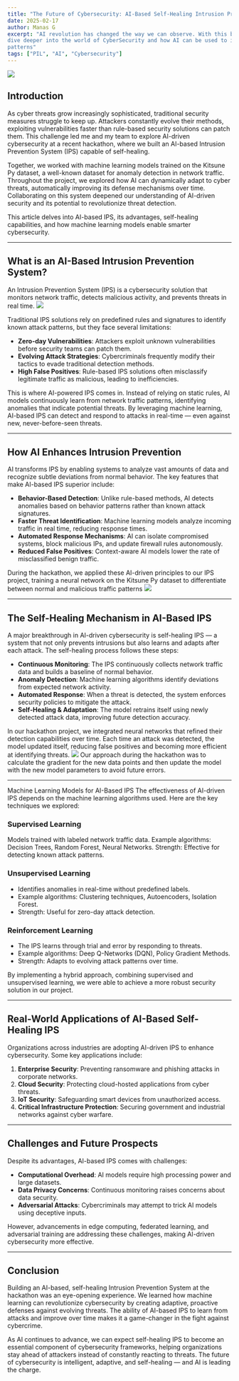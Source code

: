 ```yaml
---
title: "The Future of Cybersecurity: AI-Based Self-Healing Intrusion Prevention Systems"
date: 2025-02-17
author: Manas G
excerpt: "AI revolution has changed the way we can observe. With this blog let's
dive deeper into the world of CyberSecurity and how AI can be used to identify
patterns"
tags: ["PIL", "AI", "Cybersecurity"] 
---
```

![](https://site-images.pages.dev/images/blogs/ai_based_ips/cover_image.jpeg)

## Introduction
As cyber threats grow increasingly sophisticated, traditional security measures struggle to keep up. Attackers constantly evolve their methods, exploiting vulnerabilities faster than rule-based security solutions can patch them. This challenge led me and my team to explore AI-driven cybersecurity at a recent hackathon, where we built an AI-based Intrusion Prevention System (IPS) capable of self-healing.

Together, we worked with machine learning models trained on the Kitsune Py dataset, a well-known dataset for anomaly detection in network traffic. Throughout the project, we explored how AI can dynamically adapt to cyber threats, automatically improving its defense mechanisms over time. Collaborating on this system deepened our understanding of AI-driven security and its potential to revolutionize threat detection.

This article delves into AI-based IPS, its advantages, self-healing capabilities, and how machine learning models enable smarter cybersecurity.

---

## What is an AI-Based Intrusion Prevention System?
An Intrusion Prevention System (IPS) is a cybersecurity solution that monitors network traffic, detects malicious activity, and prevents threats in real time.
![](https://site-images.pages.dev/images/blogs/ai_based_ips/architecture.jpeg)

Traditional IPS solutions rely on predefined rules and signatures to identify known attack patterns, but they face several limitations:

- **Zero-day Vulnerabilities**: Attackers exploit unknown vulnerabilities before security teams can patch them.
- **Evolving Attack Strategies**: Cybercriminals frequently modify their tactics to evade traditional detection methods.
- **High False Positives**: Rule-based IPS solutions often misclassify legitimate traffic as malicious, leading to inefficiencies.

This is where AI-powered IPS comes in. Instead of relying on static rules, AI models continuously learn from network traffic patterns, identifying anomalies that indicate potential threats. By leveraging machine learning, AI-based IPS can detect and respond to attacks in real-time — even against new, never-before-seen threats.

---

## How AI Enhances Intrusion Prevention
AI transforms IPS by enabling systems to analyze vast amounts of data and recognize subtle deviations from normal behavior. The key features that make AI-based IPS superior include:

- **Behavior-Based Detection**: Unlike rule-based methods, AI detects anomalies based on behavior patterns rather than known attack signatures.
- **Faster Threat Identification**: Machine learning models analyze incoming traffic in real time, reducing response times.
- **Automated Response Mechanisms**: AI can isolate compromised systems, block malicious IPs, and update firewall rules autonomously.
- **Reduced False Positives**: Context-aware AI models lower the rate of misclassified benign traffic.

During the hackathon, we applied these AI-driven principles to our IPS project, training a neural network on the Kitsune Py dataset to differentiate between normal and malicious traffic patterns
![](https://site-images.pages.dev/images/blogs/ai_based_ips/nn.jpeg)

---

## The Self-Healing Mechanism in AI-Based IPS
A major breakthrough in AI-driven cybersecurity is self-healing IPS — a system that not only prevents intrusions but also learns and adapts after each attack. The self-healing process follows these steps:

- **Continuous Monitoring**: The IPS continuously collects network traffic data and builds a baseline of normal behavior.
- **Anomaly Detection**: Machine learning algorithms identify deviations from expected network activity.
- **Automated Response**: When a threat is detected, the system enforces security policies to mitigate the attack.
- **Self-Healing & Adaptation**: The model retrains itself using newly detected attack data, improving future detection accuracy.

In our hackathon project, we integrated neural networks that refined their detection capabilities over time. Each time an attack was detected, the model updated itself, reducing false positives and becoming more efficient at identifying threats.
![](https://site-images.pages.dev/images/blogs/ai_based_ips/model_architecture.jpeg)
Our approach during the hackathon was to calculate the gradient for the new data points and then update the model with the new model parameters to avoid future errors.

---

Machine Learning Models for AI-Based IPS
The effectiveness of AI-driven IPS depends on the machine learning algorithms used. Here are the key techniques we explored:

### Supervised Learning
Models trained with labeled network traffic data.
Example algorithms: Decision Trees, Random Forest, Neural Networks.
Strength: Effective for detecting known attack patterns.

### Unsupervised Learning
- Identifies anomalies in real-time without predefined labels.
- Example algorithms: Clustering techniques, Autoencoders, Isolation Forest.
- Strength: Useful for zero-day attack detection.

### Reinforcement Learning
- The IPS learns through trial and error by responding to threats.
- Example algorithms: Deep Q-Networks (DQN), Policy Gradient Methods.
- Strength: Adapts to evolving attack patterns over time.

By implementing a hybrid approach, combining supervised and unsupervised learning, we were able to achieve a more robust security solution in our project.

---

## Real-World Applications of AI-Based Self-Healing IPS
Organizations across industries are adopting AI-driven IPS to enhance cybersecurity. Some key applications include:

1. **Enterprise Security**: Preventing ransomware and phishing attacks in corporate networks.
2. **Cloud Security**: Protecting cloud-hosted applications from cyber threats.
3. **IoT Security**: Safeguarding smart devices from unauthorized access.
4. **Critical Infrastructure Protection**: Securing government and industrial networks against cyber warfare.

---

## Challenges and Future Prospects
Despite its advantages, AI-based IPS comes with challenges:

- **Computational Overhead**: AI models require high processing power and large datasets.
- **Data Privacy Concerns**: Continuous monitoring raises concerns about data security.
- **Adversarial Attacks**: Cybercriminals may attempt to trick AI models using deceptive inputs.

However, advancements in edge computing, federated learning, and adversarial training are addressing these challenges, making AI-driven cybersecurity more effective.

---

## Conclusion
Building an AI-based, self-healing Intrusion Prevention System at the hackathon was an eye-opening experience. We learned how machine learning can revolutionize cybersecurity by creating adaptive, proactive defenses against evolving threats. The ability of AI-based IPS to learn from attacks and improve over time makes it a game-changer in the fight against cybercrime.

As AI continues to advance, we can expect self-healing IPS to become an essential component of cybersecurity frameworks, helping organizations stay ahead of attackers instead of constantly reacting to threats. The future of cybersecurity is intelligent, adaptive, and self-healing — and AI is leading the charge.
